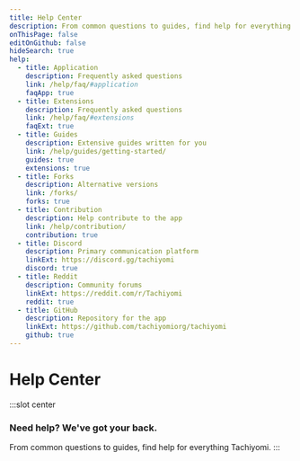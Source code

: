 ```yaml
---
title: Help Center
description: From common questions to guides, find help for everything Tachiyomi.
onThisPage: false
editOnGithub: false
hideSearch: true
help:
  - title: Application
    description: Frequently asked questions
    link: /help/faq/#application
    faqApp: true
  - title: Extensions
    description: Frequently asked questions
    link: /help/faq/#extensions
    faqExt: true
  - title: Guides
    description: Extensive guides written for you
    link: /help/guides/getting-started/
    guides: true
    extensions: true
  - title: Forks
    description: Alternative versions
    link: /forks/
    forks: true
  - title: Contribution
    description: Help contribute to the app
    link: /help/contribution/
    contribution: true
  - title: Discord
    description: Primary communication platform
    linkExt: https://discord.gg/tachiyomi
    discord: true
  - title: Reddit
    description: Community forums
    linkExt: https://reddit.com/r/Tachiyomi
    reddit: true
  - title: GitHub
    description: Repository for the app
    linkExt: https://github.com/tachiyomiorg/tachiyomi
    github: true
---
```


# Help Center

:::slot center
### Need help? We've got your back.
From common questions to guides, find help for everything Tachiyomi.
:::
